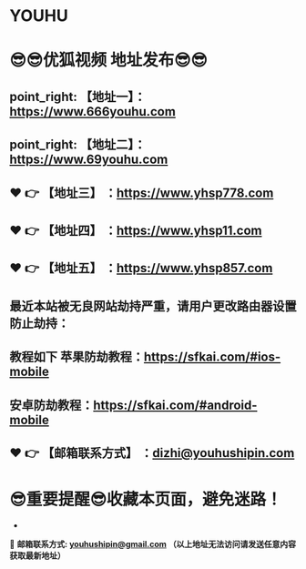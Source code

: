 # YOUHU
:sunglasses::sunglasses:优狐视频 地址发布:sunglasses::sunglasses:
==
point_right: 【地址一】：https://www.666youhu.com
------
point_right: 【地址二】：https://www.69youhu.com
------
:heart: :point_right: 【地址三】 ：https://www.yhsp778.com
-----
:heart: :point_right: 【地址四】 ：https://www.yhsp11.com
------
:heart: :point_right: 【地址五】 ：https://www.yhsp857.com
------

最近本站被无良网站劫持严重，请用户更改路由器设置防止劫持：
------

教程如下 苹果防劫教程：https://sfkai.com/#ios-mobile
------

安卓防劫教程：https://sfkai.com/#android-mobile
------
:heart: :point_right: 【邮箱联系方式】 ：dizhi@youhushipin.com
------
:sunglasses:重要提醒:sunglasses:收藏本页面，避免迷路！
==

-

:e-mail: __邮箱联系方式: youhushipin@gmail.com （以上地址无法访问请发送任意内容获取最新地址）__
